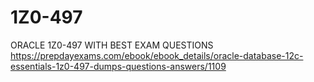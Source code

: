 # 1Z0-497
ORACLE 1Z0-497 WITH BEST EXAM QUESTIONS
https://prepdayexams.com/ebook/ebook_details/oracle-database-12c-essentials-1z0-497-dumps-questions-answers/1109
